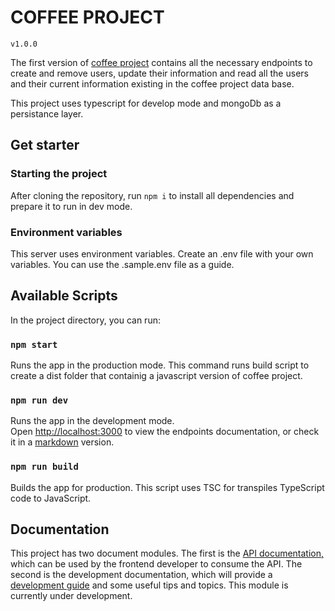 # COFFEE PROJECT

`v1.0.0`

The first version of [coffee project](https://coffee-project-luisforerop.herokuapp.com) contains all the necessary endpoints to create and remove users, update their information and read all the users and their current information existing in the coffee project data base.

This project uses typescript for develop mode and mongoDb as a persistance layer.

## Get starter

### Starting the project

After cloning the repository, run `npm i` to install all dependencies and prepare it to run in dev mode.

### Environment variables

This server uses environment variables. Create an .env file with your own variables. You can use the .sample.env file as a guide.

## Available Scripts

In the project directory, you can run:

### `npm start`

Runs the app in the production mode. This command runs build script to create a dist folder that containig a javascript version of coffee project. 

### `npm run dev`

Runs the app in the development mode.\
Open [http://localhost:3000](http://localhost:3000) to view the endpoints documentation, or check it in a [markdown](./docs/api/endpoints.md) version.

### `npm run build`

Builds the app for production. This script uses TSC for transpiles TypeScript code to JavaScript.

## Documentation

This project has two document modules. The first is the [API documentation,](./docs/api/endpoints.md) which can be used by the frontend developer to consume the API. The second is the development documentation, which will provide a [development guide](./docs/notebook/NOTES.md) and some useful tips and topics. This module is currently under development.
